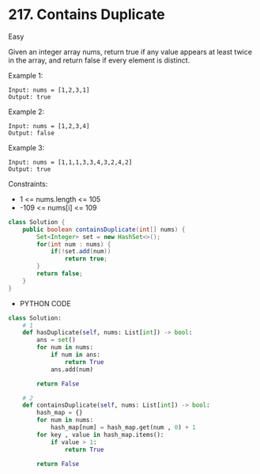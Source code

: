 # 217. Contains Duplicate

Easy

Given an integer array nums, return true if any value appears at least twice in the array, and return false if every element is distinct.

Example 1:

```
Input: nums = [1,2,3,1]
Output: true
```

Example 2:

```
Input: nums = [1,2,3,4]
Output: false
```

Example 3:

```
Input: nums = [1,1,1,3,3,4,3,2,4,2]
Output: true
```

Constraints:

- 1 <= nums.length <= 105
- -109 <= nums[i] <= 109

```java
class Solution {
    public boolean containsDuplicate(int[] nums) {
        Set<Integer> set = new HashSet<>();
        for(int num : nums) {
            if(!set.add(num))
                return true;
        }
        return false;
    }
}
```

- PYTHON CODE

```python
class Solution:
    # 1
    def hasDuplicate(self, nums: List[int]) -> bool:
        ans = set()
        for num in nums:
            if num in ans:
                return True
            ans.add(num)

        return False

    # 2
    def containsDuplicate(self, nums: List[int]) -> bool:
        hash_map = {}
        for num in nums:
            hash_map[num] = hash_map.get(num , 0) + 1
        for key , value in hash_map.items():
            if value > 1:
                return True

        return False

```

